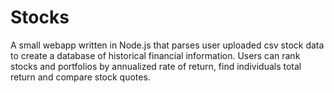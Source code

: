 Stocks
======

A small webapp written in Node.js that parses user uploaded csv stock data to create a database of historical financial information. Users can rank stocks and portfolios by annualized rate of return, find individuals total return and compare stock quotes. 
